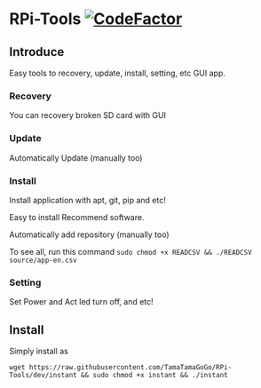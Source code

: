# RPi-Tools [![CodeFactor](https://www.codefactor.io/repository/github/tamatamagogo/rpi-tools/badge/main)](https://www.codefactor.io/repository/github/tamatamagogo/rpi-tools/overview/main)

## Introduce

Easy tools to recovery, update, install, setting, etc GUI app.

### Recovery

You can recovery broken SD card with GUI

### Update

Automatically Update (manually too)

### Install

Install application with apt, git, pip and etc!

Easy to install Recommend software.

Automatically add repository (manually too)

To see all, run this command
`sudo chmod +x READCSV && ./READCSV source/app-en.csv`

### Setting

Set Power and Act led turn off, and etc!

## Install

Simply install as

`wget https://raw.githubusercontent.com/TamaTamaGoGo/RPi-Tools/dev/instant && sudo chmod +x instant && ./instant`
